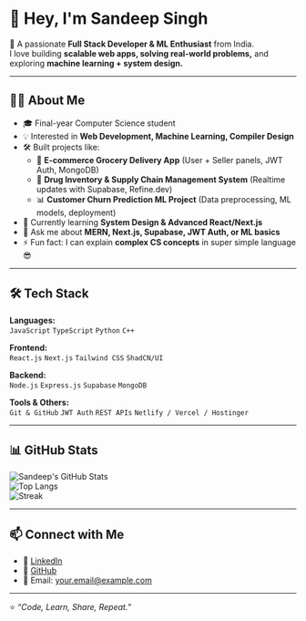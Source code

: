 # 👋 Hey, I'm Sandeep Singh

🚀 A passionate **Full Stack Developer & ML Enthusiast** from India.  
I love building **scalable web apps, solving real-world problems,** and exploring **machine learning + system design.**  

---

## 👨‍💻 About Me
- 🎓 Final-year Computer Science student  
- 💡 Interested in **Web Development, Machine Learning, Compiler Design**  
- 🛠 Built projects like:
  - 🛒 **E-commerce Grocery Delivery App** (User + Seller panels, JWT Auth, MongoDB)  
  - 💊 **Drug Inventory & Supply Chain Management System** (Realtime updates with Supabase, Refine.dev)  
  - 📊 **Customer Churn Prediction ML Project** (Data preprocessing, ML models, deployment)  
- 🌱 Currently learning **System Design & Advanced React/Next.js**  
- 💬 Ask me about **MERN, Next.js, Supabase, JWT Auth, or ML basics**  
- ⚡ Fun fact: I can explain **complex CS concepts** in super simple language 😎  

---

## 🛠 Tech Stack

**Languages:**  
`JavaScript` `TypeScript` `Python` `C++`  

**Frontend:**  
`React.js` `Next.js` `Tailwind CSS` `ShadCN/UI`  

**Backend:**  
`Node.js` `Express.js` `Supabase` `MongoDB`  

**Tools & Others:**  
`Git & GitHub` `JWT Auth` `REST APIs` `Netlify / Vercel / Hostinger`  

---

## 📊 GitHub Stats

![Sandeep's GitHub Stats](https://github-readme-stats.vercel.app/api?username=yourusername&show_icons=true&theme=radical)  
![Top Langs](https://github-readme-stats.vercel.app/api/top-langs/?username=yourusername&layout=compact&theme=radical)  
![Streak](https://github-readme-streak-stats.herokuapp.com/?user=yourusername&theme=radical)  

---

## 📫 Connect with Me
- 💼 [LinkedIn](https://linkedin.com/in/yourlinkedin)  
- 🐙 [GitHub](https://github.com/yourusername)  
- 📩 Email: your.email@example.com  

---

⭐ *“Code, Learn, Share, Repeat.”*  

